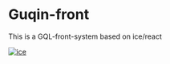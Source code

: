 # Guqin-front
This is a GQL-front-system based on ice/react

[![ice](https://img.shields.io/badge/developing%20with-ICE-2077ff.svg)](https://github.com/alibaba/ice)